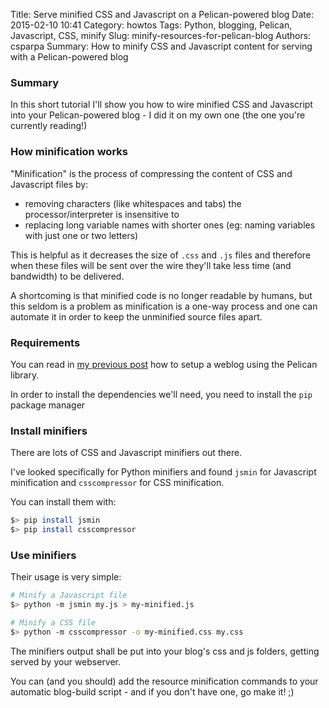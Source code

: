 Title: Serve minified CSS and Javascript on a Pelican-powered blog
Date: 2015-02-10 10:41
Category: howtos
Tags: Python, blogging, Pelican, Javascript, CSS, minify
Slug: minify-resources-for-pelican-blog
Authors: csparpa
Summary: How to minify CSS and Javascript content for serving with a Pelican-powered blog

### Summary
In this short tutorial I'll show you how to wire minified CSS and Javascript into your Pelican-powered blog - I did it on my own one (the one you're currently reading!)


### How minification works
"Minification" is the process of compressing the content of CSS and Javascript files by:

 * removing characters (like whitespaces and tabs) the processor/interpreter is insensitive to
 * replacing long variable names with shorter ones (eg: naming variables with just one or two letters)

This is helpful as it decreases the size of `.css` and `.js` files and therefore when these files will be sent over the wire they'll take less time (and bandwidth) to be delivered.

A shortcoming is that minified code is no longer readable by humans, but this seldom is a problem as minification is a one-way process and one can automate it in order to keep the unminified source files apart.


### Requirements
You can read in [my previous post](http://csparpa.github.io/blog/2014/11/setup-static-blog-with-pelican.html) how to setup a weblog using the Pelican library.

In order to install the dependencies we'll need, you need to install the `pip` package manager

### Install minifiers
There are lots of CSS and Javascript minifiers out there.

I've looked specifically for Python minifiers and found `jsmin` for Javascript minification and `csscompressor` for CSS minification.

You can install them with:

```bash
$> pip install jsmin
$> pip install csscompressor
```


### Use minifiers
Their usage is very simple:

```bash
# Minify a Javascript file
$> python -m jsmin my.js > my-minified.js

# Minify a CSS file
$> python -m csscompressor -o my-minified.css my.css
```  

The minifiers output shall be put into your blog's css and js folders, getting served by your webserver.


You can (and you should) add the resource minification commands to your automatic blog-build script - and if you don't have one, go make it! ;)

